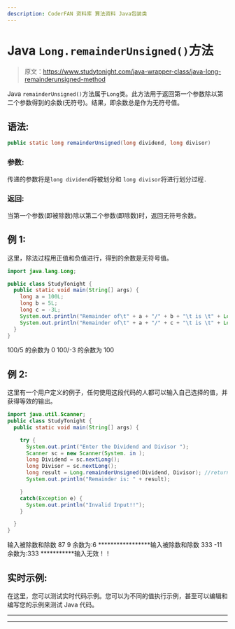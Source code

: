```yaml
---
description: CoderFAN 资料库 算法资料 Java包装类
---
```


# Java `Long.remainderUnsigned()`方法

> 原文：<https://www.studytonight.com/java-wrapper-class/java-long-remainderunsigned-method>

Java `remainderUnsigned()`方法属于`Long`类。此方法用于返回第一个参数除以第二个参数得到的余数(无符号)。结果，即余数总是作为无符号值。

## 语法:

```java
public static long remainderUnsigned(long dividend, long divisor)
```

### 参数:

传递的参数将是`long dividend`将被划分和 `long divisor`将进行划分过程`.`

### 返回:

当第一个参数(即被除数)除以第二个参数(即除数)时，返回无符号余数。

## 例 1:

这里，除法过程用正值和负值进行，得到的余数是无符号值。

```java
import java.lang.Long;

public class StudyTonight {
  public static void main(String[] args) {
    long a = 100L;
    long b = 5L;
    long c = -3L;
    System.out.println("Remainder of\t" + a + "/" + b + "\t is \t" + Long.remainderUnsigned(a, b));
    System.out.println("Remainder of\t" + a + "/" + c + "\t is \t" + Long.remainderUnsigned(a, c));
  }
}
```

100/5 的余数为 0
100/-3 的余数为 100

## 例 2:

这里有一个用户定义的例子，任何使用这段代码的人都可以输入自己选择的值，并获得等效的输出。

```java
import java.util.Scanner;
public class StudyTonight {
  public static void main(String[] args) {

    try {
      System.out.print("Enter the Dividend and Divisor ");
      Scanner sc = new Scanner(System. in );
      long Dividend = sc.nextLong();
      long Divisor = sc.nextLong();
      long result = Long.remainderUnsigned(Dividend, Divisor); //return the unsigned remainder       
      System.out.println("Remainder is: " + result);

    }
    catch(Exception e) {
      System.out.println("Invalid Input!!");
    }

  }
}
```

输入被除数和除数 87 9
余数为:6
*****************输入被除数和除数 333 -11
余数为:333
***********输入无效！！

## 实时示例:

在这里，您可以测试实时代码示例。您可以为不同的值执行示例，甚至可以编辑和编写您的示例来测试 Java 代码。

* * *

* * *